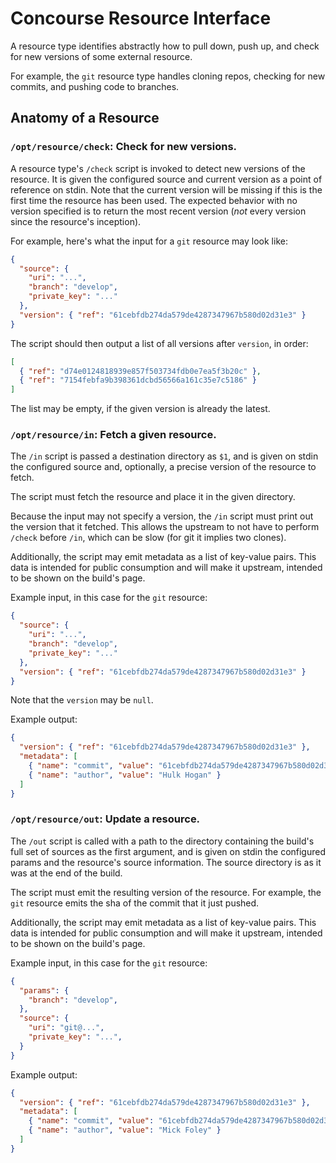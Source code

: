 # Concourse Resource Interface

A resource type identifies abstractly how to pull down, push up, and check for
new versions of some external resource.

For example, the `git` resource type handles cloning repos, checking for new
commits, and pushing code to branches.

## Anatomy of a Resource

### `/opt/resource/check`: Check for new versions.

A resource type's `/check` script is invoked to detect new versions of the
resource. It is given the configured source and current version as a point of
reference on stdin. Note that the current version will be missing if this is
the first time the resource has been used. The expected behavior with no
version specified is to return the most recent version (*not* every version
since the resource's inception).

For example, here's what the input for a `git` resource may look like:

```json
{
  "source": {
    "uri": "...",
    "branch": "develop",
    "private_key": "..."
  },
  "version": { "ref": "61cebfdb274da579de4287347967b580d02d31e3" }
}
```

The script should then output a list of all versions after `version`, in order:

```json
[
  { "ref": "d74e0124818939e857f503734fdb0e7ea5f3b20c" },
  { "ref": "7154febfa9b398361dcbd56566a161c35e7c5186" }
]
```

The list may be empty, if the given version is already the latest.

### `/opt/resource/in`: Fetch a given resource.

The `/in` script is passed a destination directory as `$1`, and is given on
stdin the configured source and, optionally, a precise version of the resource
to fetch.

The script must fetch the resource and place it in the given directory.

Because the input may not specify a version, the `/in` script must print out
the version that it fetched. This allows the upstream to not have to perform
`/check` before `/in`, which can be slow (for git it implies two clones).

Additionally, the script may emit metadata as a list of key-value pairs. This
data is intended for public consumption and will make it upstream, intended to
be shown on the build's page.

Example input, in this case for the `git` resource:

```json
{
  "source": {
    "uri": "...",
    "branch": "develop",
    "private_key": "..."
  },
  "version": { "ref": "61cebfdb274da579de4287347967b580d02d31e3" }
}
```

Note that the `version` may be `null`.

Example output:

```json
{
  "version": { "ref": "61cebfdb274da579de4287347967b580d02d31e3" },
  "metadata": [
    { "name": "commit", "value": "61cebfdb274da579de4287347967b580d02d31e3" },
    { "name": "author", "value": "Hulk Hogan" }
  ]
}
```

### `/opt/resource/out`: Update a resource.

The `/out` script is called with a path to the directory containing the build's
full set of sources as the first argument, and is given on stdin the configured
params and the resource's source information. The source directory is as it was
at the end of the build.

The script must emit the resulting version of the resource. For example, the
`git` resource emits the sha of the commit that it just pushed.

Additionally, the script may emit metadata as a list of key-value pairs. This
data is intended for public consumption and will make it upstream, intended to
be shown on the build's page.

Example input, in this case for the `git` resource:

```json
{
  "params": {
    "branch": "develop",
  },
  "source": {
    "uri": "git@...",
    "private_key": "...",
  }
}
```

Example output:

```json
{
  "version": { "ref": "61cebfdb274da579de4287347967b580d02d31e3" },
  "metadata": [
    { "name": "commit", "value": "61cebfdb274da579de4287347967b580d02d31e3" },
    { "name": "author", "value": "Mick Foley" }
  ]
}
```
